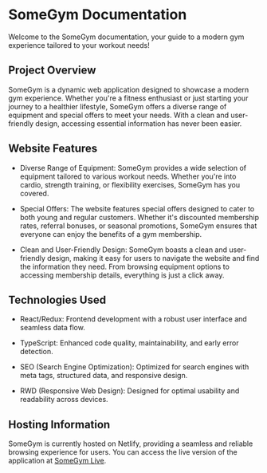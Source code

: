 # SomeGym Documentation

Welcome to the SomeGym documentation, your guide to a modern gym experience tailored to your workout needs!

## Project Overview

SomeGym is a dynamic web application designed to showcase a modern gym experience. Whether you're a fitness enthusiast or just starting your journey to a healthier lifestyle, SomeGym offers a diverse range of equipment and special offers to meet your needs. With a clean and user-friendly design, accessing essential information has never been easier.

## Website Features

- Diverse Range of Equipment: SomeGym provides a wide selection of equipment tailored to various workout needs. Whether you're into cardio, strength training, or flexibility exercises, SomeGym has you covered.

- Special Offers: The website features special offers designed to cater to both young and regular customers. Whether it's discounted membership rates, referral bonuses, or seasonal promotions, SomeGym ensures that everyone can enjoy the benefits of a gym membership.

- Clean and User-Friendly Design: SomeGym boasts a clean and user-friendly design, making it easy for users to navigate the website and find the information they need. From browsing equipment options to accessing membership details, everything is just a click away.

## Technologies Used

- React/Redux: Frontend development with a robust user interface and seamless data flow.

- TypeScript: Enhanced code quality, maintainability, and early error detection.

- SEO (Search Engine Optimization): Optimized for search engines with meta tags, structured data, and responsive design.

- RWD (Responsive Web Design): Designed for optimal usability and readability across devices.

## Hosting Information

SomeGym is currently hosted on Netlify, providing a seamless and reliable browsing experience for users. You can access the live version of the application at [SomeGym Live](https://somegym.netlify.app/).

